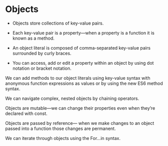 # Objects

* Objects store collections of key-value pairs.

* Each key-value pair is a property—when a property is a function it is known as a method.

* An object literal is composed of comma-separated key-value pairs surrounded by curly braces.

* You can access, add or edit a property within an object by using dot notation or bracket notation.

We can add methods to our object literals using key-value syntax with anonymous function expressions as values or by using the new ES6 method syntax.

We can navigate complex, nested objects by chaining operators.

Objects are mutable—we can change their properties even when they’re declared with const.

Objects are passed by reference— when we make changes to an object passed into a function those changes are permanent.

We can iterate through objects using the For...in syntax.
